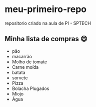 # meu-primeiro-repo
repositorio criado na aula de PI - SPTECH

## Minha lista de compras :smile:
  - pão
  - macarrão
  - Molho de tomate
  - Carne moída
  - batata
  - sorvete
  - Pizza
  - Bolacha Plugados
  - Miojo
  - Água
